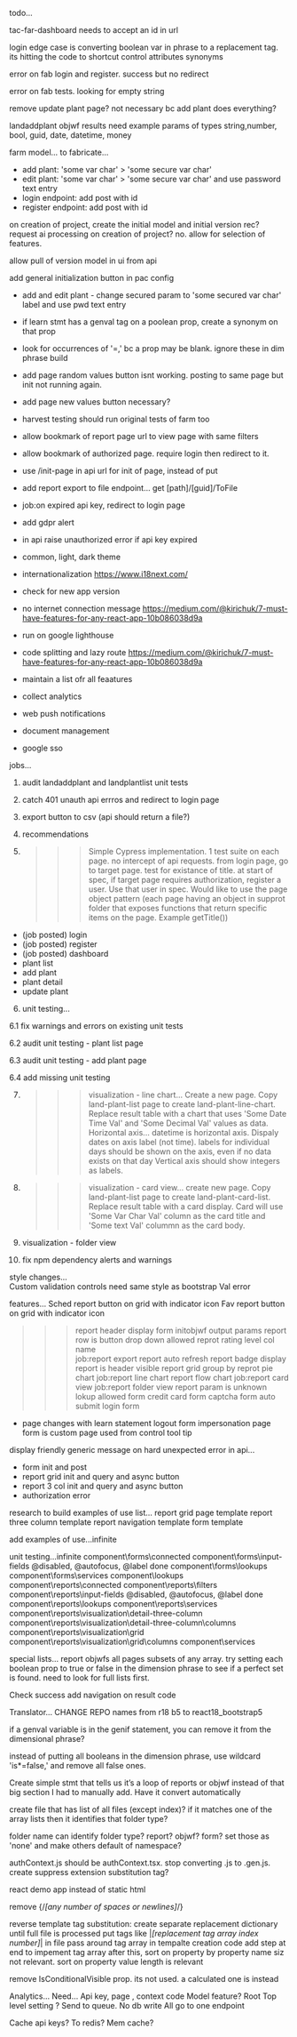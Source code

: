 
todo...  

tac-far-dashboard needs to accept an id in url

login edge case is converting boolean var in phrase to a replacement tag. its hitting the code to shortcut control attributes synonyms

error on fab login and register. success but no redirect

error on fab tests. looking for empty string

remove update plant page? not necessary bc add plant does everything?

landaddplant objwf results need example params of types string,number, bool, guid, date, datetime, money

farm model... to fabricate...
- add plant: 'some var char' > 'some secure var char'
- edit plant: 'some var char' > 'some secure var char' and use password text entry
- login endpoint: add post with id
- register endpoint: add post with id
    

on creation of project, create the initial model and initial version rec?
request ai processing on creation of project? no. allow for selection of features.

allow pull of version model in ui from api   

add general initialization button in pac config
 
- add and edit plant - change secured param to  'some secured var char' label and use pwd text entry
 
- if learn stmt has a genval tag on a poolean prop, create a synonym on that prop
- look for occurrences of '=,' bc a prop may be blank. ignore these in dim phrase build
- add page random values button isnt working. posting to same page but init not running again.
- add page new values button necessary?        
- harvest testing should run original tests of farm too
- allow bookmark of report page url to view page with same filters
- allow bookmark of authorized page. require login then redirect to it.
- use /init-page in api url for init of page, instead of put
- add report export to file endpoint... get [path]/[guid]/ToFile
- job:on expired api key, redirect to login page
- add gdpr alert
- in api raise unauthorized error if api key expired
- common, light, dark theme
- internationalization https://www.i18next.com/
- check for new app version
- no internet connection message  https://medium.com/@kirichuk/7-must-have-features-for-any-react-app-10b086038d9a
- run on google lighthouse
- code splitting and lazy route https://medium.com/@kirichuk/7-must-have-features-for-any-react-app-10b086038d9a
- maintain a list ofr all feaatures
- collect analytics
- web push notifications
- document management
- google sso


jobs... 

1. audit landaddplant and landplantlist unit tests


1. catch 401 unauth api errros and redirect to login page

2. export button to csv (api should return a file?)
 

4. recommendations

5. >>>Simple Cypress implementation. 
    1 test suite on each page. no intercept of api requests. from login page, go to target page. test for existance of title. at start of spec, if target page requires authorization, register a user. Use that user in spec. Would like to use the page object pattern (each page having an object in supprot folder that exposes functions that return specific items on the page.  Example getTitle())
- (job posted) login
- (job posted) register
- (job posted) dashboard
- plant list
- add plant
- plant detail
- update plant

6. unit testing...

6.1 fix warnings and errors on existing unit tests

6.2 audit unit testing - plant list page

6.3 audit unit testing - add plant page

6.4 add missing unit testing


7. >>>visualization - line chart...
Create a new page.  Copy land-plant-list page to create land-plant-line-chart.  Replace result table with a chart that uses 'Some Date Time Val' and 'Some Decimal Val' values as data. 
Horizontal axis... datetime is horizontal axis. Dispaly dates on axis label (not time). labels for individual days should be shown on the axis, even if no data exists on that day
Vertical axis should show integers as labels. 

8. >>>visualization - card view...
create new page. Copy land-plant-list page to create land-plant-card-list. Replace result table with a card display.  Card will use 'Some Var Char Val' column as the card title and 'Some text Val' colummn as the card body. 

9. visualization - folder view

10. fix npm dependency alerts and warnings 



style changes...   
Custom validation controls need same style as bootstrap Val error  

features... 
Sched report button on grid with indicator icon
Fav report button on grid with indicator icon 
>>>report header display form initobjwf output params
report row is button drop down allowed
reprot rating level col name  
job:report export 
report auto refresh
report badge display
>>>report is header visible
report grid group by
reprot pie chart
job:report line chart
report flow chart
job:report card view
job:report folder view
>>>report param is unknown lokup allowed
form credit card
form captcha
form auto submit 
login form 
- page changes with learn statement
logout form
impersonation page
form is custom page used
from control tool tip  

display friendly generic message on hard unexpected error in api... 
- form init and post 
- report grid init and query and async button
- report 3 col init and query and async button
- authorization error


research to build examples of use list...
report grid page template
report three column template
report navigation template
form template

add examples of use...infinite
 
 
unit testing...infinite
component\forms\connected
component\forms\input-fields @disabled, @autofocus, @label done
component\forms\lookups
component\forms\services
component\lookups
component\reports\connected
component\reports\filters
component\reports\input-fields  @disabled, @autofocus, @label done
component\reports\lookups
component\reports\services
component\reports\visualization\detail-three-column
component\reports\visualization\detail-three-column\columns
component\reports\visualization\grid
component\reports\visualization\grid\columns
component\services
  

special lists...
report
objwfs
all pages 
subsets of any array. try setting each boolean prop to true or false in the dimension phrase to see if a perfect set is found. need to look for full lists first. 
  
  
Check success add navigation on result code 



Translator… 
CHANGE REPO names from r18 b5 to react18_bootstrap5


if a genval variable is in the genif statement, you can remove it from the dimensional phrase?

instead of putting all booleans in the dimension phrase, use wildcard 'is*=false,' and remove all false ones.  

Create simple stmt that tells us it’s a loop of reports or objwf instead of that big section I had to manually add. Have it convert automatically
 
create file that has list of all files (except index)?  if it matches one of the array lists then it identifies that folder type?

folder name can identify folder type? report? objwf? form? set those as 'none' and make others default of namespace?


authContext.js should be authContext.tsx. stop converting .js to .gen.js. create suppress extension substitution tag?

react demo app instead of static html

remove {/*[any number of spaces or newlines]*/}

reverse template tag substitution: 
create separate replacement dictionary until full file is processed
put tags like |*[replacement tag array index number]*| in file
pass around tag array in tempalte creation code
add step at end to impement tag array
after this, sort on property by property name siz not relevant. 
sort on property value length is relevant

remove IsConditionalVisible prop. its not used. a calculated one is instead

Analytics…
Need… Api key, page , context code
Model feature?
Root Top level setting ?
Send to queue. No db write
All go to one endpoint


Cache api keys? To redis? Mem cache?

